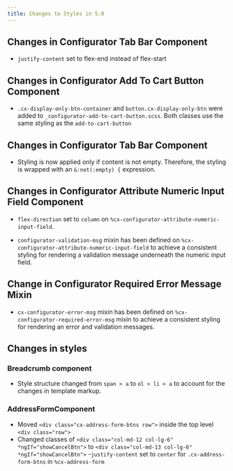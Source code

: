 ```yaml
---
title: Changes to Styles in 5.0
---
```


## Changes in Configurator Tab Bar Component

- `justify-content` set to flex-end instead of flex-start

## Changes in Configurator Add To Cart Button Component

- `.cx-display-only-btn-container` and `button.cx-display-only-btn` were added to `_configurator-add-to-cart-button.scss`.
  Both classes use the same styling as the `add-to-cart-button`

## Changes in Configurator Tab Bar Component

- Styling is now applied only if content is not empty. Therefore, the styling is wrapped with an `&:not(:empty) {` expression.

## Changes in Configurator Attribute Numeric Input Field Component

- `flex-direction` set to `column` on `%cx-configurator-attribute-numeric-input-field`.

- `configurator-validation-msg` mixin has been defined on `%cx-configurator-attribute-numeric-input-field` to achieve a consistent styling for rendering a validation message underneath the numeric input field.

## Change in Configurator Required Error Message Mixin

- `cx-configurator-error-msg` mixin has been defined on `%cx-configurator-required-error-msg` mixin to achieve a consistent styling for rendering an error and validation messages.

## Changes in styles

### Breadcrumb component 

- Style structure changed from `span > a` to `ol > li > a` to account for the changes in template markup. 

### AddressFormComponent

- Moved `<div class="cx-address-form-btns row">` inside the top level `<div class="row">`
- Changed classes of `<div class="col-md-12 col-lg-6" *ngIf="showCancelBtn">` to `<div class="col-md-13 col-lg-6" *ngIf="showCancelBtn">`
-`justify-content` set to `center` for `.cx-address-form-btns` in `%cx-address-form`